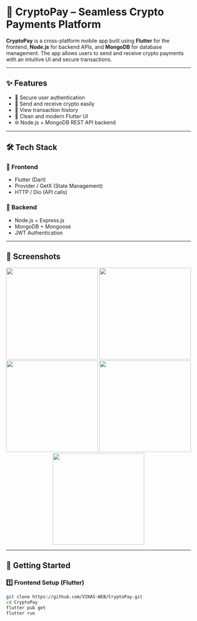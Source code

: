 # 🚀 CryptoPay – Seamless Crypto Payments Platform

**CryptoPay** is a cross-platform mobile app built using **Flutter** for the frontend, **Node.js** for backend APIs, and **MongoDB** for database management. The app allows users to send and receive crypto payments with an intuitive UI and secure transactions.

---

## ✨ Features

- 🔐 Secure user authentication
- 💸 Send and receive crypto easily
- 📄 View transaction history
- 📱 Clean and modern Flutter UI
- 🌐 Node.js + MongoDB REST API backend

---

## 🛠️ Tech Stack

### 📱 Frontend
- Flutter (Dart)
- Provider / GetX (State Management)
- HTTP / Dio (API calls)

### 🧠 Backend
- Node.js + Express.js
- MongoDB + Mongoose
- JWT Authentication

---

## 📸 Screenshots

<div align="center">
  <img src="./ScreenShots/1.png" width="250" />
  <img src="./ScreenShots/2.png" width="250" />
  <img src="./ScreenShots/3.png" width="250" />
  <img src="./ScreenShots/4.png" width="250" />
  <img src="./ScreenShots/5.png" width="250" />
</div>

---

## 🚀 Getting Started

### 1️⃣ Frontend Setup (Flutter)

```bash
git clone https://github.com/VIKAS-WEB/CryptoPay.git
cd CryptoPay
flutter pub get
flutter run
